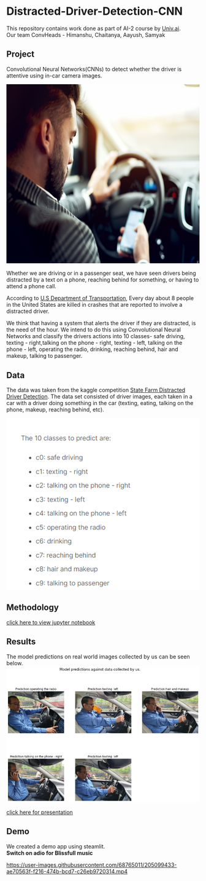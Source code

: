 # Distracted-Driver-Detection-CNN

This repository contains work done as part of AI-2 course by [Univ.ai](https://www.univ.ai/).</br> 
Our team ConvHeads - Himanshu, Chaitanya, Aayush, Samyak

## Project

Convolutional Neural Networks(CNNs) to detect whether the driver is attentive using in-car camera images.

<img src='./assets/images/distracted-driver-img.jpg' width=700 height=466.55>

Whether we are driving or in a passenger seat, we have seen drivers being distracted by a text on a phone, reaching behind for something, or having to attend a phone call.<br/>

According to [U.S Department of Transportation](https://crashstats.nhtsa.dot.gov/Api/Public/ViewPublication/812926), Every day about 8 people in the United States are killed in crashes that are reported to involve a distracted driver.

We think that having a system that alerts the driver if they are distracted, is the need of the hour. We intend to do this using Convolutional Neural Networks and classify the drivers actions into 10 classes- safe driving, texting - right,talking on the phone - right, texting - left, talking on the phone - left, operating the radio, drinking, reaching behind, hair and makeup, talking to passenger.

## Data

The data was taken from the kaggle competition [State Farm Distracted Driver Detection](https://www.kaggle.com/competitions/state-farm-distracted-driver-detection/data).
The data set consisted of  driver images, each taken in a car with a driver doing something in the car (texting, eating, talking on the phone, makeup, reaching behind, etc).

<img src='./assets/images/data_class.png'>

## Methodology

<a href='Distracted-Driver-Detection.ipynb'>click here to view jupyter notebook</a>

## Results

The model predictions on real world images collected by us can be seen below.
![predictions](assets/images/dis_driver_pred.png)

<a href='presentation.pdf'>click here for presentation</a>

## Demo

We created a demo app using steamlit.</br> 
**Switch on adio for Blissfull music**</br>

https://user-images.githubusercontent.com/68765011/205099433-ae70563f-f216-474b-bcd7-c26eb9720314.mp4



